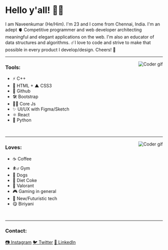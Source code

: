 # Hello y'all! 👋🏽

I am Naveenkumar (He/Him). I'm 23 and I come from Chennai, India. I'm an adept 🫀 Competitive programmer and web developer architecting meaningful and elegant applications on the web. I'm also an educator of data structures and algorithms. ☄️I love to code and strive to make that possible in every product I develop/design. Cheers! 🍻

---

<img alt="Coder gif" src="https://media.giphy.com/media/RbDKaczqWovIugyJmW/giphy.gif" align="right"/>

### Tools:

- ⚡️ C++
- 🦄 HTML + ▲ CSS3
- 🦅 Github
- 🛠 Bootstrap
- 💅🏽 Core Js
- ✨ UI/UX with Figma/Sketch
- ⚛️ React
- 🐚 Python 

<br/>

---

<img alt="Coder gif" src="https://media0.giphy.com/media/emCqxWrfN8ZmcVgPI6/giphy.gif?cid=ecf05e47fx1zd93za8z4jhhpxhkxg4heunzah5j5klc0g93y&rid=giphy.gif&ct=g" align="right"/>

### Loves:

- ☕️ Coffee
- ⛹️‍♂️ Gym
- 🐶 Dogs
- 🥤 Diet Coke
- 🎯 Valorant
- 🎮 Gaming in general
- 📱 New/Futuristic tech
- 😋 Biriyani

<br/>

---

### Contact:

<span>[📷 Instagram](https://www.instagram.com/nodotsandunderscores/)</span>
<span>[🐦 Twitter](https://twitter.com/n4v33n1)</span>
<span>[📝 LinkedIn](https://www.linkedin.com/in/naveenkumar-s-771aa620b/)</span>
